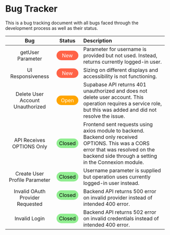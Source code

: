 # Bug Tracker
This is a bug tracking document with all bugs faced through the development process as well as their status.

<style>
    .new {
        margin: 0;
        padding: 0.3rem 0.5rem;
        border-radius: 1.0rem;
        color: white;
        background-color: tomato;
    }
    .open {
        margin: 0;
        padding: 0.3rem 0.5rem;
        border-radius: 1.0rem;
        color: white;
        background-color: orange;
    }
    .fixed {
        margin: 0;
        padding: 0.3rem 0.5rem;
        border-radius: 1.0rem;
        color: black;
        background-color: yellow;
    }
    .retest {
        margin: 0;
        padding: 0.3rem 0.5rem;
        border-radius: 1.0rem;
        color: white;
        background-color: mediumslateblue;
    }
    .closed {
        margin: 0;
        padding: 0.3rem 0.5rem;
        border-radius: 1.0rem;
        color: black;
        background-color: lightgreen;
    }
</style>

| Bug | Status | Description |
| :--: | :--: | :-- |
| getUser Parameter | <p class="new">New</p> | Parameter for username is provided but not used. Instead, returns currently logged-in user. |
| UI Responsiveness | <p class="new">New</p> | Sizing on different displays and accessibility is not functioning. |
| Delete User Account Unauthorized | <p class="open">Open</p> | Supabase API returns 401 unauthorized and does not delete user account. This operation requires a service role, but this was added and did not resolve the issue. |
| API Receives OPTIONS Only | <p class="closed">Closed</p> | Frontend sent requests using axios module to backend. Backend only received OPTIONS. This was a CORS error that was resolved on the backend side through a setting in the Connexion module. |
| Create User Profile Parameter | <p class="closed">Closed</p> | Username parameter is supplied but operation uses currently logged-in user instead. |
| Invalid OAuth Provider Requested | <p class="closed">Closed<p> |Backend API returns 500 error on invalid provider instead of intended 400 error. |
| Invalid Login | <p class="closed">Closed</p> | Backend API returns 502 error on invalid credentials instead of intended 400 error. |
